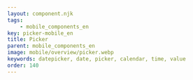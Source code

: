 ```yaml
---
layout: component.njk
tags: 
    - mobile_components_en
key: picker-mobile_en
title: Picker
parent: mobile_components_en
image: mobile/overview/picker.webp
keywords: datepicker, date, picker, calendar, time, value
order: 140
---
```


